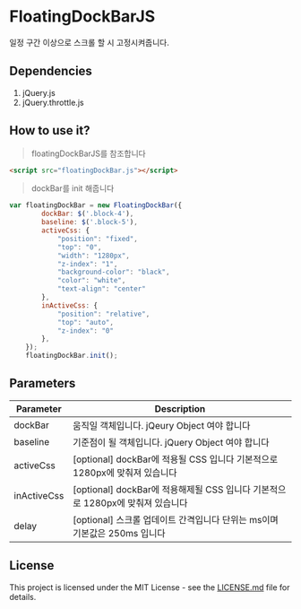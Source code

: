 # FloatingDockBarJS
일정 구간 이상으로 스크롤 할 시 고정시켜줍니다.

## Dependencies
1. jQuery.js
2. jQuery.throttle.js 

## How to use it?
> floatingDockBarJS를 참조합니다
```html
<script src="floatingDockBar.js"></script>
```

> dockBar를 init 해줍니다
```javascript
var floatingDockBar = new FloatingDockBar({
        dockBar: $('.block-4'),
        baseline: $('.block-5'),
        activeCss: {
            "position": "fixed",
            "top": "0",
            "width": "1280px",
            "z-index": "1",
            "background-color": "black",
            "color": "white",
            "text-align": "center"
        },
        inActiveCss: {
            "position": "relative",
            "top": "auto",
            "z-index": "0"
        },
    });
    floatingDockBar.init();
```


## Parameters
| Parameter | Description |
|-----------|-------------|
| dockBar | 움직일 객체입니다. jQeury Object 여야 합니다 |
| baseline | 기준점이 될 객체입니다. jQuery Object 여야 합니다 |
| activeCss | [optional] dockBar에 적용될 CSS 입니다 기본적으로 1280px에 맞춰져 있습니다 |
| inActiveCss | [optional] dockBar에 적용해제될 CSS 입니다 기본적으로 1280px에 맞춰져 있습니다 |
| delay | [optional] 스크롤 업데이트 간격입니다 단위는 ms이며 기본값은 250ms 입니다 |

## License
This project is licensed under the MIT License - see the [LICENSE.md](LICENSE.md) file for details.

